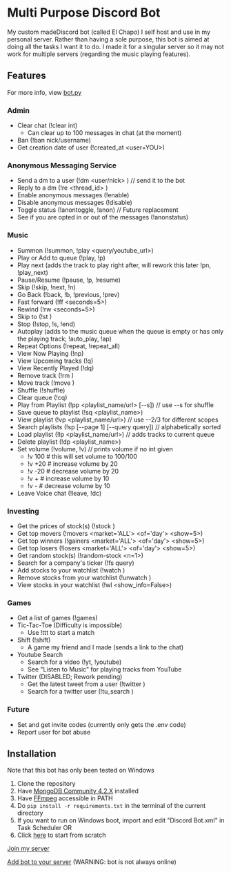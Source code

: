 # Multi Purpose Discord Bot
My custom madeDiscord bot (called El Chapo) I self host and use in my personal server.
Rather than having a sole purpose, this bot is aimed at doing all the tasks I want it to do. I made it for a singular server so it may not work for multiple servers (regarding the music playing features).

## Features
For more info, view [bot.py](bot.py)

### Admin
- Clear chat (!clear int)
    - Can clear up to 100 messages in chat (at the moment)
- Ban (!ban nick/username)
- Get creation date of user (!created_at <user=YOU>)

### Anonymous Messaging Service
- Send a dm to a user (!dm <user/nick> <message>) // send it to the bot
- Reply to a dm (!re <thread_id> <message>)
- Enable anonymous messages (!enable)
- Disable anonymous messages (!disable)
- Toggle status (!anontoggle, !anon)  // Future replacement
- See if you are opted in or out of the messages (!anonstatus)

### Music
- Summon (!summon, !play <query/youtube_url>)
- Play or Add to queue (!play, !p)
- Play next (adds the track to play right after, will rework this later !pn, !play_next)
- Pause/Resume (!pause, !p, !resume)
- Skip (!skip, !next, !n)
- Go Back (!back, !b, !previous, !prev)
- Fast forward (!ff <seconds=5>)
- Rewind (!rw <seconds=5>)
- Skip to (!st <seconds>)
- Stop (!stop, !s, !end)
- Autoplay (adds to the music queue when the queue is empty or has only the playing track; !auto_play, !ap)
- Repeat Options (!repeat, !repeat_all)
- View Now Playing (!np)
- View Upcoming tracks (!q)
- View Recently Played (!dq)
- Remove track (!rm <index>)
- Move track (!move <from> <to>)
- Shuffle (!shuffle)
- Clear queue (!cq)
- Play from Playlist (!pp <playlist_name/url> [--s])  // use --s for shuffle
- Save queue to playlist (!sq <playlist_name>)
- View playlist (!vp <playlist_name/url>)  // use --2/3 for different scopes
- Search playlists (!sp [--page 1] [--query query])  // alphabetically sorted
- Load playlist (!lp <playlist_name/url>)  // adds tracks to current queue
- Delete playlist (!dp <playlist_name>)
- Set volume (!volume, !v)  // prints volume if no int given
  - !v 100  # this will set volume to 100/100
  - !v +20  # increase volume by 20
  - !v -20  # decrease volume by 20
  - !v +  # increase volume by 10
  - !v -  # decrease volume by 10
- Leave Voice chat (!leave, !dc)

### Investing
- Get the prices of stock(s) (!stock <tickers>)
- Get top movers (!movers <market='ALL'> <of='day'> <show=5>)
- Get top winners (!gainers <market='ALL'> <of='day'> <show=5>)
- Get top losers (!losers <market='ALL'> <of='day'> <show=5>)
- Get random stock(s) (!random-stock <n=1>)
- Search for a company's ticker (!fs query)
- Add stocks to your watchlist (!watch <tickers>)
- Remove stocks from your watchlist (!unwatch <tickers>)
- View stocks in your watchlist (!wl <show_info=False>)
<!-- - Add shares to portfolio (!buy <ticker> <cost_per_share> <shares> <commission_fee=0>) -->
<!-- - Remove shares from portfolio (!sell <ticker> <price_per_share> <shares> <commission_fee=0>) -->
<!-- - View your portfolio (!holdings <to_dm=False>) -->
<!-- - Get a copy of your portfolio/transactions (!dlholdings <to_dm=True>) -->

### Games
- Get a list of games (!games)
- Tic-Tac-Toe (Difficulty is impossible)
    - Use !ttt to start a match
- Shift (!shift)
    - A game my friend and I made (sends a link to the chat)
- Youtube Search
    - Search for a video (!yt, !youtube)
    - See "Listen to Music" for playing tracks from YouTube
- Twitter (DISABLED; Rework pending)
    - Get the latest tweet from a user (!twitter <user>)
    - Search for a twitter user (!tu_search <query>)

### Future
- Set and get invite codes (currently only gets the .env code)
- Report user for bot abuse

## Installation
Note that this bot has only been tested on Windows
1. Clone the repository
2. Have [MongoDB Community 4.2.X](https://www.mongodb.com/download-center/community) installed
3. Have [FFmpeg](https://www.ffmpeg.org/download.html) accessible in PATH
4. Do `pip install -r requirements.txt` in the terminal of the current directory
5. If you want to run on Windows boot, import and edit "Discord Bot.xml" in Task Scheduler OR
6. Click [here](https://medium.com/@elijahlopezz/python-and-background-tasks-4f70b4a2efd8) to start from scratch

[Join my server](https://discord.gg/pjpCs8v)

[Add bot to your server](https://discordapp.com/oauth2/authorize?&client_id=282274755426385921&scope=bot&permissions=8) (WARNING: bot is not always online)
